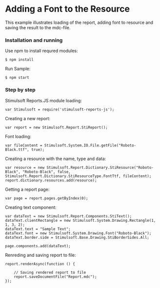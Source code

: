 # Adding a Font to the Resource

This example illustrates loading of the report, adding font to resource and saving the result to the mdc-file.

### Installation and running
Use npm to install requred modules:

    $ npm install
Run Sample:

    $ npm start

### Step by step
Stimulsoft Reports.JS module loading:

    var Stimulsoft = require('stimulsoft-reports-js');

Creating a new report:

    var report = new Stimulsoft.Report.StiReport();

Font loading:

    var fileContent = Stimulsoft.System.IO.File.getFile("Roboto-Black.ttf", true);

Creating a resource with the name, type and data:

    var resource = new Stimulsoft.Report.Dictionary.StiResource("Roboto-Black", "Roboto-Black", false, Stimulsoft.Report.Dictionary.StiResourceType.FontTtf, fileContent);
    report.dictionary.resources.add(resource);

Getting a report page:

    var page = report.pages.getByIndex(0);

Creating text component:

    var dataText = new Stimulsoft.Report.Components.StiText();
    dataText.clientRectangle = new Stimulsoft.System.Drawing.Rectangle(1, 1, 3, 2);
    dataText.text = "Sample Text";
    dataText.font = new Stimulsoft.System.Drawing.Font("Roboto-Black");
    dataText.border.side = Stimulsoft.Base.Drawing.StiBorderSides.All;

    page.components.add(dataText);

Renreding and saving report to file:

    report.renderAsync(function () {

        // Saving rendered report to file
        report.saveDocumentFile("Report.mdc");  
    });
